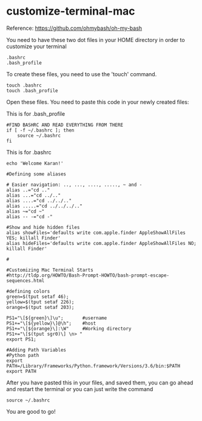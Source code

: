 # customize-terminal-mac

Reference: https://github.com/ohmybash/oh-my-bash

You need to have these two dot files in your HOME directory in order to customize your terminal

    .bashrc
    .bash_profile

To create these files, you need to use the 'touch' command.

    touch .bashrc
    touch .bash_profile
    
Open these files. You need to paste this code in your newly created files:

This is for .bash_profile
    
    #FIND BASHRC AND READ EVERYTHING FROM THERE
    if [ -f ~/.bashrc ]; then
        source ~/.bashrc
    fi
    
This is for .bashrc

    echo 'Welcome Karan!'

    #Defining some aliases

    # Easier navigation: .., ..., ...., ....., ~ and -
    alias ..="cd .."
    alias ...="cd ../.."
    alias ....="cd ../../.."
    alias .....="cd ../../../.."
    alias ~="cd ~"
    alias -- -="cd -"

    #Show and hide hidden files
    alias showFiles='defaults write com.apple.finder AppleShowAllFiles YES; killall Finder'
    alias hideFiles='defaults write com.apple.finder AppleShowAllFiles NO; killall Finder'

    #

    #Customizing Mac Terminal Starts
    #http://tldp.org/HOWTO/Bash-Prompt-HOWTO/bash-prompt-escape-sequences.html

    #defining colors
    green=$(tput setaf 46);
    yellow=$(tput setaf 226);
    orange=$(tput setaf 203);

    PS1="\[${green}\]\u";       #username
    PS1+="\[${yellow}\]@\h";    #host
    PS1+="\[${orange}\]:\W"     #Working directory
    PS1+="\[$(tput sgr0)\] \n> "
    export PS1;

    #Adding Path Variables
    #Python path
    export PATH=/Library/Frameworks/Python.framework/Versions/3.6/bin:$PATH
    export PATH


After you have pasted this in your files, and saved them, you can go ahead and restart the terminal or you can just write the command

    source ~/.bashrc
    
You are good to go! 
